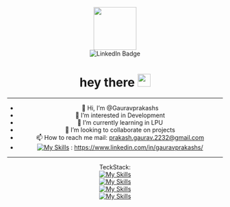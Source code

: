 <div id="header" align="center">
  <img src="https://media.giphy.com/media/M9gbBd9nbDrOTu1Mqx/giphy.gif" width="100"/>
  <div id="badges >
<a href="https://www.linkedin.com/in/gauravprakashs/" target="_blank">
  <img src="https://img.shields.io/badge/LinkedIn-blue?style=for-the-badge&logo=linkedin&logoColor=white" 
    alt="LinkedIn Badge" />
</a>


</div>
  <img src="https://komarev.com/ghpvc/?username=Gauravprakashs&style=flat-square&color=blue"  alt=""/>
<h1>
  hey there
  <img src="https://media.giphy.com/media/hvRJCLFzcasrR4ia7z/giphy.gif" width="30px"/>
</h1>

---

- 👋 Hi, I’m @Gauravprakashs
- 👀 I’m interested in Development
- 🌱 I’m currently learning in LPU
- 💞️ I’m looking to collaborate on projects
- 📫 How to reach me mail: prakash.gaurav.2232@gmail.com
- [![My Skills](https://skillicons.dev/icons?i=linkedin)](https://skillicons.dev)  : https://www.linkedin.com/in/gauravprakashs/
---
TeckStack:<br>
 [![My Skills](https://skillicons.dev/icons?i=js,html,css,react,php)](https://skillicons.dev)<br>
 [![My Skills](https://skillicons.dev/icons?i=java,python,cpp)](https://skillicons.dev)<br>
 [![My Skills](https://skillicons.dev/icons?i=mysql,mongodb)](https://skillicons.dev)<br>
 [![My Skills](https://skillicons.dev/icons?i=androidstudio)](https://skillicons.dev)

</div>








<!---
Gauravprakashs/Gauravprakashs is a ✨ special ✨ repository because its `README.md` (this file) appears on your GitHub profile.
You can click the Preview link to take a look at your changes.
--->
